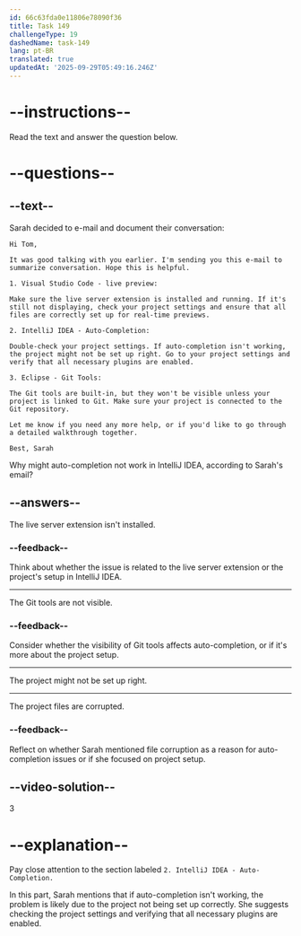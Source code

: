 ```yaml
---
id: 66c63fda0e11806e78090f36
title: Task 149
challengeType: 19
dashedName: task-149
lang: pt-BR
translated: true
updatedAt: '2025-09-29T05:49:16.246Z'
---
```

<!-- READING -->

# --instructions--

Read the text and answer the question below.

# --questions--

## --text--

Sarah decided to e-mail and document their conversation:

`Hi Tom,`

`It was good talking with you earlier. I'm sending you this e-mail to summarize conversation. Hope this is helpful.`

`1. Visual Studio Code - live preview:`

`Make sure the live server extension is installed and running. If it's still not displaying, check your project settings and ensure that all files are correctly set up for real-time previews.`

`2. IntelliJ IDEA - Auto-Completion:`

`Double-check your project settings. If auto-completion isn't working, the project might not be set up right. Go to your project settings and verify that all necessary plugins are enabled.`

`3. Eclipse - Git Tools:`

`The Git tools are built-in, but they won't be visible unless your project is linked to Git. Make sure your project is connected to the Git repository.`

`Let me know if you need any more help, or if you'd like to go through a detailed walkthrough together.`

`Best, Sarah`

Why might auto-completion not work in IntelliJ IDEA, according to Sarah's email?

## --answers--

The live server extension isn't installed.

### --feedback--

Think about whether the issue is related to the live server extension or the project's setup in IntelliJ IDEA.

---

The Git tools are not visible.

### --feedback--

Consider whether the visibility of Git tools affects auto-completion, or if it's more about the project setup.

---

The project might not be set up right.

---

The project files are corrupted.

### --feedback--

Reflect on whether Sarah mentioned file corruption as a reason for auto-completion issues or if she focused on project setup.

## --video-solution--

3

# --explanation--

Pay close attention to the section labeled `2. IntelliJ IDEA - Auto-Completion.` 

In this part, Sarah mentions that if auto-completion isn't working, the problem is likely due to the project not being set up correctly. She suggests checking the project settings and verifying that all necessary plugins are enabled.
